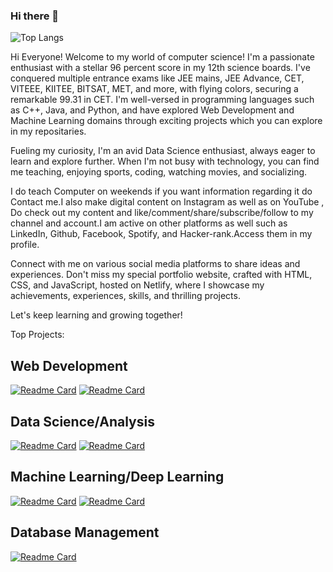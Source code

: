 ### Hi there 👋

![Top Langs](https://github-readme-stats.vercel.app/api/top-langs/?username=kunzbhatia&langs_count=6)

Hi Everyone! Welcome to my world of computer science! I'm a passionate enthusiast with a stellar 96 percent score in my 12th science boards. I've conquered multiple entrance exams like JEE mains, JEE Advance, CET, VITEEE, KIITEE, BITSAT, MET, and more, with flying colors, securing a remarkable 99.31 in CET. I'm well-versed in programming languages such as C++, Java, and Python, and have explored Web Development and Machine Learning domains through exciting projects which you can explore in my repositaries.

Fueling my curiosity, I'm an avid Data Science enthusiast, always eager to learn and explore further. When I'm not busy with technology, you can find me teaching, enjoying sports, coding, watching movies, and socializing.

I do teach Computer on weekends if you want information regarding it do Contact me.I also make digital content on Instagram as well as on YouTube , Do check out my content and like/comment/share/subscribe/follow to my channel and account.I am active on other platforms as well such as LinkedIn, Github, Facebook, Spotify, and Hacker-rank.Access them in my profile.

Connect with me on various social media platforms to share ideas and experiences. Don't miss my special portfolio website, crafted with HTML, CSS, and JavaScript, hosted on Netlify, where I showcase my achievements, experiences, skills, and thrilling projects.

Let's keep learning and growing together!

Top Projects:
## Web Development
[![Readme Card](https://github-readme-stats.vercel.app/api/pin/?username=kunzbhatia&repo=Portfolio-Website)](https://github.com/kunzbhatia/github-readme-stats)
[![Readme Card](https://github-readme-stats.vercel.app/api/pin/?username=kunzbhatia&repo=Omnifood-Project)](https://github.com/kunzbhatia/github-readme-stats)

## Data Science/Analysis
[![Readme Card](https://github-readme-stats.vercel.app/api/pin/?username=kunzbhatia&repo=kunzbhatia)](https://github.com/kunzbhatia/github-readme-stats)
[![Readme Card](https://github-readme-stats.vercel.app/api/pin/?username=kunzbhatia&repo=kunzbhatia)](https://github.com/kunzbhatia/github-readme-stats)

## Machine Learning/Deep Learning
[![Readme Card](https://github-readme-stats.vercel.app/api/pin/?username=kunzbhatia&repo=Heart-Disease-Prediction)](https://github.com/kunzbhatia/github-readme-stats)
[![Readme Card](https://github-readme-stats.vercel.app/api/pin/?username=kunzbhatia&repo=Audizi-Emoplayer-Website)](https://github.com/kunzbhatia/github-readme-stats)


## Database Management
[![Readme Card](https://github-readme-stats.vercel.app/api/pin/?username=kunzbhatia&repo=Library-Management-System)](https://github.com/kunzbhatia/github-readme-stats)
